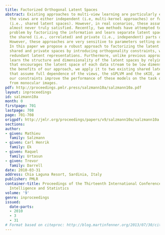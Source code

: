 ```yaml
---
title: Factorized Orthogonal Latent Spaces
abstract: Existing approaches to multi-view learning are particularly effective when
  the views are either independent (i.e, multi-kernel approaches) or fully dependent
  (i.e., shared latent spaces). However, in real scenarios, these assumptions are
  almost never truly satisfied. Recently, two methods have attempted to tackle this
  problem by factorizing the information and learn separate latent spaces for modeling
  the shared (i.e., correlated) and private (i.e., independent) parts of the data.
  However, these approaches are very sensitive to parameters setting or initialization.
  In this paper we propose a robust approach to factorizing the latent space into
  shared and private spaces by introducing orthogonality constraints, which penalize
  redundant latent representations. Furthermore, unlike previous approaches, we simultaneously
  learn the structure and dimensionality of the latent spaces by relying on a regularizer
  that encourages the latent space of each data stream to be low dimensional. To demonstrate
  the benefits of our approach, we apply it to two existing shared latent space models
  that assume full dependence of the views, the sGPLVM and the sKIE, and show that
  our constraints improve the performance of these models on the task of pose estimation
  from monocular images.
pdf: http://proceedings.pmlr.press/salzmann10a/salzmann10a.pdf
layout: inproceedings
id: salzmann10a
month: 0
firstpage: 701
lastpage: 708
page: 701-708
origpdf: http://jmlr.org/proceedings/papers/v9/salzmann10a/salzmann10a.pdf
sections: 
author:
- given: Mathieu
  family: Salzmann
- given: Carl Henrik
  family: Ek
- given: Raquel
  family: Urtasun
- given: Trevor
  family: Darrell
date: 2010-03-31
address: Chia Laguna Resort, Sardinia, Italy
publisher: PMLR
container-title: Proceedings of the Thirteenth International Conference on Artificial
  Intelligence and Statistics
volume: '9'
genre: inproceedings
issued:
  date-parts:
  - 2010
  - 3
  - 31
# Format based on citeproc: http://blog.martinfenner.org/2013/07/30/citeproc-yaml-for-bibliographies/
---
```

